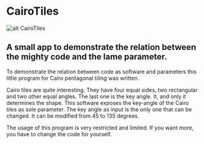 # CairoTiles


![alt CairoTiles](https://user-images.githubusercontent.com/14963036/99185365-9e7cb180-2749-11eb-9185-335e020bf28c.png)

## A small app to demonstrate the relation between the mighty code and the lame parameter.

To demonstrate the relation between code as software and parameters this little program for Cairo pentagonal tiling was written.

Cairo tiles are quite interesting. They have four equal sides, two rectangular and two other equal angles. The last one is the key angle. It, and only it determines the shape.
This software exposes the key-angle of the Cairo tiles as sole parameter. The key angle as input is the only one that can be changed. It can be modified from 45 to 135 degrees.

The usage of this program is very restricted and limited. If you want more, you have to change the code for yourself.
